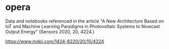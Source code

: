 # opera
Data and notebooks referenced in the article "A New Architecture Based on IoT and Machine Learning Paradigms in Photovoltaic Systems to Nowcast Output Energy" (Sensors 2020, 20, 4224.)

https://www.mdpi.com/1424-8220/20/15/4224

